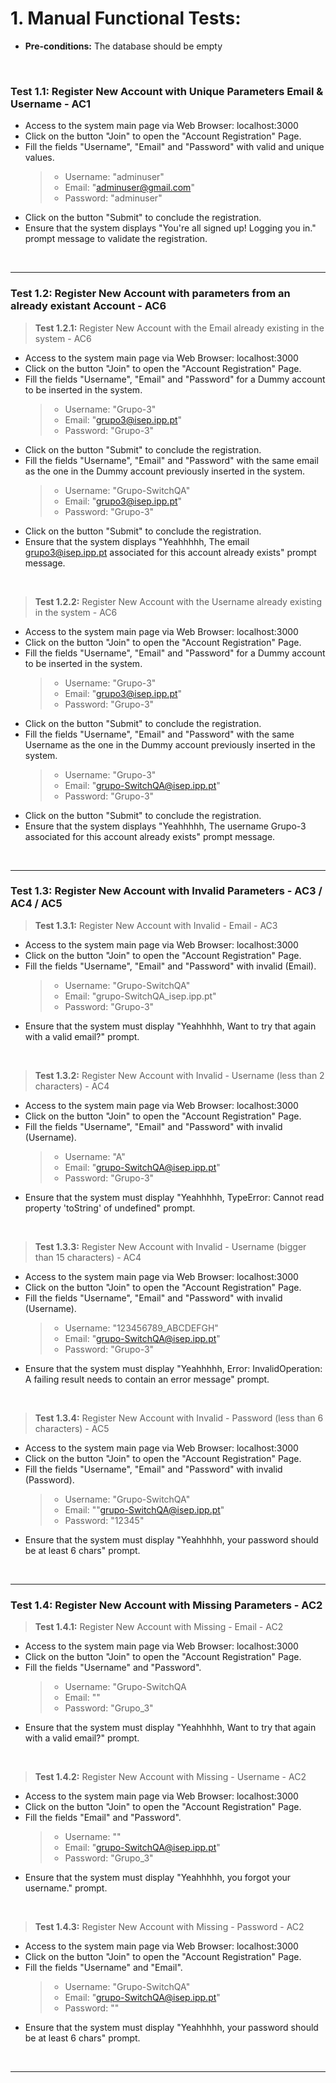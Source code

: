 # 1. Manual Functional Tests:

-   **Pre-conditions:** The database should be empty

<br>

### **Test 1.1:** Register New Account with Unique Parameters Email & Username - AC1

-   Access to the system main page via Web Browser: localhost:3000
-   Click on the button "Join" to open the "Account Registration" Page.
-   Fill the fields "Username", "Email" and "Password" with valid and unique values.
    > -   Username: "adminuser"
    > -   Email: "adminuser@gmail.com"
    > -   Password: "adminuser"
-   Click on the button "Submit" to conclude the registration.
-   Ensure that the system displays "You're all signed up! Logging you in." prompt message to validate the registration.

<br>
<hr>

### **Test 1.2:** Register New Account with parameters from an already existant Account - AC6

> **Test 1.2.1:** Register New Account with the Email already existing in the system - AC6

-   Access to the system main page via Web Browser: localhost:3000
-   Click on the button "Join" to open the "Account Registration" Page.
-   Fill the fields "Username", "Email" and "Password" for a Dummy account to be inserted in the system.
    > -   Username: "Grupo-3"
    > -   Email: "grupo3@isep.ipp.pt"
    > -   Password: "Grupo-3"
-   Click on the button "Submit" to conclude the registration.
-   Fill the fields "Username", "Email" and "Password" with the same email as the one in the Dummy account previously inserted in the system.
    > -   Username: "Grupo-SwitchQA"
    > -   Email: "grupo3@isep.ipp.pt"
    > -   Password: "Grupo-3"
-   Click on the button "Submit" to conclude the registration.
-   Ensure that the system displays "Yeahhhhh, The email grupo3@isep.ipp.pt associated for this account already exists" prompt message.

<br>

> **Test 1.2.2:** Register New Account with the Username already existing in the system - AC6

-   Access to the system main page via Web Browser: localhost:3000
-   Click on the button "Join" to open the "Account Registration" Page.
-   Fill the fields "Username", "Email" and "Password" for a Dummy account to be inserted in the system.
    > -   Username: "Grupo-3"
    > -   Email: "grupo3@isep.ipp.pt"
    > -   Password: "Grupo-3"
-   Click on the button "Submit" to conclude the registration.
-   Fill the fields "Username", "Email" and "Password" with the same Username as the one in the Dummy account previously inserted in the system.
    > -   Username: "Grupo-3"
    > -   Email: "grupo-SwitchQA@isep.ipp.pt"
    > -   Password: "Grupo-3"
-   Click on the button "Submit" to conclude the registration.
-   Ensure that the system displays "Yeahhhhh, The username Grupo-3 associated for this account already exists" prompt message.

<br>
<hr>

### **Test 1.3:** Register New Account with Invalid Parameters - AC3 / AC4 / AC5

> **Test 1.3.1:** Register New Account with Invalid - Email - AC3

-   Access to the system main page via Web Browser: localhost:3000
-   Click on the button "Join" to open the "Account Registration" Page.
-   Fill the fields "Username", "Email" and "Password" with invalid (Email).
    > -   Username: "Grupo-SwitchQA"
    > -   Email: "grupo-SwitchQA_isep.ipp.pt"
    > -   Password: "Grupo-3"
-   Ensure that the system must display "Yeahhhhh, Want to try that again with a valid email?" prompt.

<br>

> **Test 1.3.2:** Register New Account with Invalid - Username (less than 2 characters) - AC4

-   Access to the system main page via Web Browser: localhost:3000
-   Click on the button "Join" to open the "Account Registration" Page.
-   Fill the fields "Username", "Email" and "Password" with invalid (Username).
    > -   Username: "A"
    > -   Email: "grupo-SwitchQA@isep.ipp.pt"
    > -   Password: "Grupo-3"
-   Ensure that the system must display "Yeahhhhh, TypeError: Cannot read property 'toString' of undefined" prompt.

<br>

> **Test 1.3.3:** Register New Account with Invalid - Username (bigger than 15 characters) - AC4

-   Access to the system main page via Web Browser: localhost:3000
-   Click on the button "Join" to open the "Account Registration" Page.
-   Fill the fields "Username", "Email" and "Password" with invalid (Username).
    > -   Username: "123456789_ABCDEFGH"
    > -   Email: "grupo-SwitchQA@isep.ipp.pt"
    > -   Password: "Grupo-3"
-   Ensure that the system must display "Yeahhhhh, Error: InvalidOperation: A failing result needs to contain an error message" prompt.

<br>

> **Test 1.3.4:** Register New Account with Invalid - Password (less than 6 characters) - AC5

-   Access to the system main page via Web Browser: localhost:3000
-   Click on the button "Join" to open the "Account Registration" Page.
-   Fill the fields "Username", "Email" and "Password" with invalid (Password).
    > -   Username: "Grupo-SwitchQA"
    > -   Email: ""grupo-SwitchQA@isep.ipp.pt"
    > -   Password: "12345"
-   Ensure that the system must display "Yeahhhhh, your password should be at least 6 chars" prompt.

<br>
<hr>

### **Test 1.4:** Register New Account with Missing Parameters - AC2

> **Test 1.4.1:** Register New Account with Missing - Email - AC2

-   Access to the system main page via Web Browser: localhost:3000
-   Click on the button "Join" to open the "Account Registration" Page.
-   Fill the fields "Username" and "Password".
    > -   Username: "Grupo-SwitchQA
    > -   Email: ""
    > -   Password: "Grupo_3"
-   Ensure that the system must display "Yeahhhhh, Want to try that again with a valid email?" prompt.

<br>

> **Test 1.4.2:** Register New Account with Missing - Username - AC2

-   Access to the system main page via Web Browser: localhost:3000
-   Click on the button "Join" to open the "Account Registration" Page.
-   Fill the fields "Email" and "Password".
    > -   Username: ""
    > -   Email: "grupo-SwitchQA@isep.ipp.pt"
    > -   Password: "Grupo_3"
-   Ensure that the system must display "Yeahhhhh, you forgot your username." prompt.

<br>

> **Test 1.4.3:** Register New Account with Missing - Password - AC2

-   Access to the system main page via Web Browser: localhost:3000
-   Click on the button "Join" to open the "Account Registration" Page.
-   Fill the fields "Username" and "Email".
    > -   Username: "Grupo-SwitchQA"
    > -   Email: "grupo-SwitchQA@isep.ipp.pt"
    > -   Password: ""
-   Ensure that the system must display "Yeahhhhh, your password should be at least 6 chars" prompt.

<br>
<hr>
